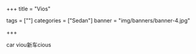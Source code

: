 +++
title = "Vios"

tags = [""]
categories = ["Sedan"]
banner = "img/banners/banner-4.jpg"

+++

car  viou新车cious